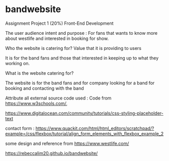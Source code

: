 # bandwebsite
Assignment Project 1 (20%)  Front-End Development 

The user audience intent and purpose :
For fans that wants to know more about westlife and interested in booking for show.


Who the website is catering for? Value that it is providing to users

It is for the band fans and those that interested in keeping up to what they working on.



What is the website catering for?

The website is for the band fans and for company
looking for a band for booking and contacting with the band






Attribute all external source code used : 
Code from https://www.w3schools.com/, 

https://www.digitalocean.com/community/tutorials/css-styling-placeholder-text

contact form : https://www.quackit.com/html/html_editors/scratchpad/?example=/css/flexbox/tutorial/align_form_elements_with_flexbox_example_2

some design 
and reference from
https://www.westlife.com/


https://rebeccalim20.github.io/bandwebsite/
